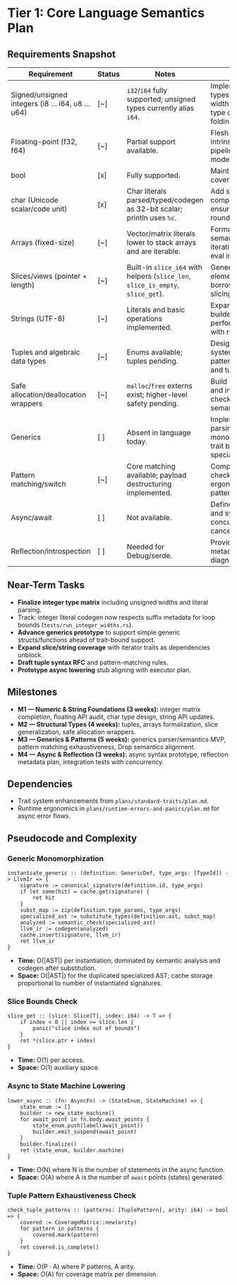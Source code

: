 # Tier 1: Core Language Semantics Plan

## Requirements Snapshot
| Requirement | Status | Notes | Planned Actions |
| --- | --- | --- | --- |
| Signed/unsigned integers (i8 … i64, u8 … u64) | [~] | `i32`/`i64` fully supported; unsigned types currently alias `i64`. | Implement true unsigned types and smaller integer widths; align codegen and type checker; add constant folding. |
| Floating-point (f32, f64) | [~] | Partial support available. | Flesh out operations, literals, intrinsic functions across pipeline, and IEEE rounding modes. |
| bool | [x] | Fully supported. | Maintain regression coverage. |
| char (Unicode scalar/code unit) | [x] | Char literals parsed/typed/codegen as 32-bit scalar; println uses `%c`. | Add scenarios covering comparisons, casting, and ensure unicode escapes round-trip in runtime. |
| Arrays (fixed-size) | [~] | Vector/matrix literals lower to stack arrays and are iterable. | Formalize array syntax and semantics; ensure generic iteration support and const-eval initialization. |
| Slices/views (pointer + length) | [~] | Built-in `slice_i64` with helpers (`slice_len`, `slice_is_empty`, `slice_get`). | Generalize slices to arbitrary element types; integrate borrow semantics and slicing syntax. |
| Strings (UTF-8) | [~] | Literals and basic operations implemented. | Expand API (mutation, builders) and ensure performance characteristics with rope integration. |
| Tuples and algebraic data types | [~] | Enums available; tuples pending. | Design tuple syntax/type system entries; ensure pattern matching support and tuple traits. |
| Safe allocation/deallocation wrappers | [~] | `malloc`/`free` externs exist; higher-level safety pending. | Build RAII-style abstractions and integrate with borrow checker roadmap; add `Drop` semantics. |
| Generics | [ ] | Absent in language today. | Implement type parameter parsing, monomorphization/codegen, trait bounds, and specialization roadmap. |
| Pattern matching/switch | [~] | Core matching available; payload destructuring implemented. | Complete exhaustiveness checking, guard clauses, ergonomics, and refutable pattern diagnostics. |
| Async/await | [ ] | Not available. | Define async runtime model and syntax; integrate with concurrency plans and cancellation tokens. |
| Reflection/introspection | [ ] | Needed for Debug/serde. | Provide limited type metadata for traits and diagnostics. |

## Near-Term Tasks
- **Finalize integer type matrix** including unsigned widths and literal parsing.
- Track: integer literal codegen now respects suffix metadata for loop bounds (`tests/run_integer_widths.rs`).
- **Advance generics prototype** to support simple generic structs/functions ahead of trait-bound support.
- **Expand slice/string coverage** with iterator traits as dependencies unblock.
- **Draft tuple syntax RFC** and pattern-matching rules.
- **Prototype async lowering** stub aligning with executor plan.

## Milestones
- **M1 — Numeric & String Foundations (3 weeks):** integer matrix completion, floating API audit, char type design, string API updates.
- **M2 — Structural Types (4 weeks):** tuples, arrays formalization, slice generalization, safe allocation wrappers.
- **M3 — Generics & Patterns (5 weeks):** generics parser/semantics MVP, pattern matching exhaustiveness, Drop semantics alignment.
- **M4 — Async & Reflection (3 weeks):** async syntax prototype, reflection metadata plan, integration tests with concurrency.

## Dependencies
- Trait system enhancements from `plans/standard-traits/plan.md`.
- Runtime ergonomics in `plans/runtime-errors-and-panics/plan.md` for async error flows.

## Pseudocode and Complexity

### Generic Monomorphization
```pn
instantiate_generic :: (definition: GenericDef, type_args: [TypeId]) -> LlvmIr => {
	signature := canonical_signature(definition.id, type_args)
	if let some(hit) = cache.get(signature) {
		ret hit
	}
	subst_map := zip(definition.type_params, type_args)
	specialized_ast := substitute_types(definition.ast, subst_map)
	analyzed := semantic_check(specialized_ast)
	llvm_ir := codegen(analyzed)
	cache.insert(signature, llvm_ir)
	ret llvm_ir
}
```
- **Time:** O(|AST|) per instantiation; dominated by semantic analysis and codegen after substitution.
- **Space:** O(|AST|) for the duplicated specialized AST; cache storage proportional to number of instantiated signatures.

### Slice Bounds Check
```pn
slice_get :: (slice: Slice[T], index: i64) -> T => {
	if index < 0 || index >= slice.len {
		panic("slice index out of bounds")
	}
	ret *(slice.ptr + index)
}
```
- **Time:** O(1) per access.
- **Space:** O(1) auxiliary space.

### Async to State Machine Lowering
```pn
lower_async :: (fn: AsyncFn) -> (StateEnum, StateMachine) => {
	state_enum := []
	builder := new_state_machine()
	for await_point in fn.body.await_points {
		state_enum.push(label(await_point))
		builder.emit_suspend(await_point)
	}
	builder.finalize()
	ret (state_enum, builder.machine)
}
```
- **Time:** O(N) where N is the number of statements in the async function.
- **Space:** O(A) where A is the number of `await` points (states) generated.

### Tuple Pattern Exhaustiveness Check
```pn
check_tuple_patterns :: (patterns: [TuplePattern], arity: i64) -> bool => {
	covered := CoverageMatrix::new(arity)
	for pattern in patterns {
		covered.mark(pattern)
	}
	ret covered.is_complete()
}
```
- **Time:** O(P · A) where P patterns, A arity.
- **Space:** O(A) for coverage matrix per dimension.

